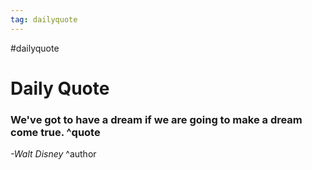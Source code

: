 ```yaml
---
tag: dailyquote
---
```


#dailyquote

# Daily Quote

### We've got to have a dream if we are going to make a dream come true. ^quote
*-Walt Disney* ^author
